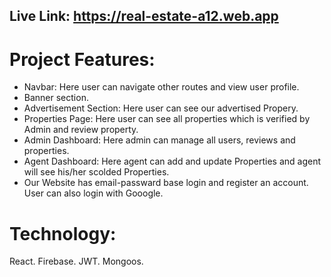 ## Live Link: https://real-estate-a12.web.app

# Project Features:
- Navbar: Here user can navigate other routes and view user profile.
- Banner section.
- Advertisement  Section: Here user can see our advertised Propery.
- Properties Page: Here user can see all properties which is verified by Admin and review property.
- Admin Dashboard:  Here admin can manage all users, reviews and properties.
- Agent Dashboard: Here agent can add and update Properties and agent will see his/her scolded Properties.
- Our Website has email-passward base login and register an account. User can also login with Gooogle.
  
# Technology:
React.
Firebase.
JWT.
Mongoos.
